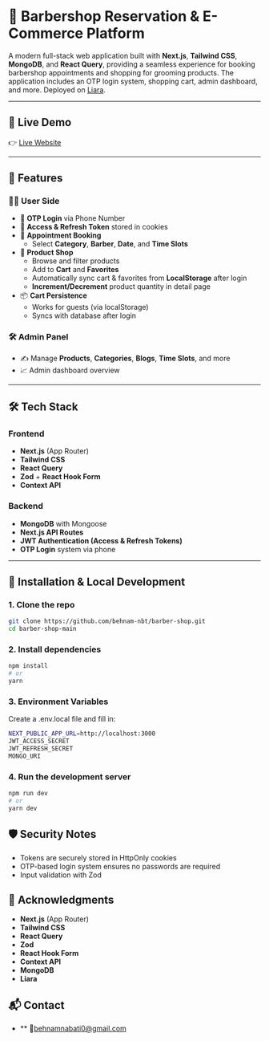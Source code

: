 # 💈 Barbershop Reservation & E-Commerce Platform

A modern full-stack web application built with **Next.js**, **Tailwind CSS**, **MongoDB**, and **React Query**, providing a seamless experience for booking barbershop appointments and shopping for grooming products. The application includes an OTP login system, shopping cart, admin dashboard, and more. Deployed on [Liara](https://liara.ir).

---

## 🚀 Live Demo

👉 [Live Website](https://barber-shop.liara.run)

---

## 📌 Features

### 🧑‍💼 User Side
- 🔐 **OTP Login** via Phone Number
- 🍪 **Access & Refresh Token** stored in cookies
- 📅 **Appointment Booking**
  - Select **Category**, **Barber**, **Date**, and **Time Slots**
- 🛒 **Product Shop**
  - Browse and filter products
  - Add to **Cart** and **Favorites**
  - Automatically sync cart & favorites from **LocalStorage** after login
  - **Increment/Decrement** product quantity in detail page
- 📦 **Cart Persistence**
  - Works for guests (via localStorage)
  - Syncs with database after login

### 🛠️ Admin Panel
- ✍️ Manage **Products**, **Categories**, **Blogs**, **Time Slots**, and more
- 📈 Admin dashboard overview

---

## 🛠 Tech Stack

### Frontend
- **Next.js** (App Router)
- **Tailwind CSS**
- **React Query**
- **Zod** + **React Hook Form**
- **Context API**

### Backend
- **MongoDB** with Mongoose
- **Next.js API Routes**
- **JWT Authentication (Access & Refresh Tokens)**
- **OTP Login** system via phone



---

## 🧪 Installation & Local Development

### 1. Clone the repo
```bash
git clone https://github.com/behnam-nbt/barber-shop.git
cd barber-shop-main
```

### 2. Install dependencies
```bash
npm install
# or
yarn
```
### 3. Environment Variables
Create a .env.local file and fill in:

```bash
NEXT_PUBLIC_APP_URL=http://localhost:3000
JWT_ACCESS_SECRET
JWT_REFRESH_SECRET
MONGO_URI
```

### 4. Run the development server
```bash
npm run dev
# or
yarn dev
```


## 🛡️ Security Notes
- Tokens are securely stored in HttpOnly cookies
- OTP-based login system ensures no passwords are required
- Input validation with Zod



## 🙏 Acknowledgments
- **Next.js** (App Router)
- **Tailwind CSS**
- **React Query**
- **Zod**
- **React Hook Form**
- **Context API**
- **MongoDB**
- **Liara**

## 📬 Contact
- ** 📧behnamnabati0@gmail.com
